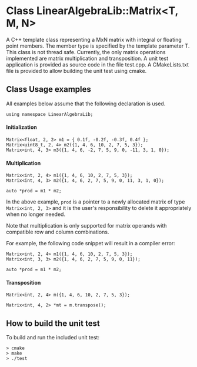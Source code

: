 Class LinearAlgebraLib::Matrix<T, M, N>
========================================
A C++ template class representing a MxN matrix with integral or floating point members. 
The member type is specified by the template parameter T. This class is not thread safe.
Currently, the only matrix operations implemented are matrix multiplication and transposition.
A unit test application is provided as source code in the file test.cpp. A CMakeLists.txt file is provided
to allow building the unit test using cmake. 

Class Usage examples
--------------------
All examples below assume that the following declaration is used.

    using namespace LinearAlgebraLib;

#### Initialization

    Matrix<float, 2, 2> m1 = { 0.1f, -0.2f, -0.3f, 0.4f };
    Matrix<uint8_t, 2, 4> m2({1, 4, 6, 10, 2, 7, 5, 3});
    Matrix<int, 4, 3> m3({1, 4, 6, -2, 7, 5, 9, 0, -11, 3, 1, 0});

####  Multiplication
    Matrix<int, 2, 4> m1({1, 4, 6, 10, 2, 7, 5, 3});
    Matrix<int, 4, 3> m2({1, 4, 6, 2, 7, 5, 9, 0, 11, 3, 1, 0});
    
    auto *prod = m1 * m2;
   

In the above example, `prod` is a pointer to a newly allocated matrix of type `Matrix<int, 2, 3>`
and it is the user's responsibility to delete it appropriately when no longer needed.

Note that multiplication is only supported for matrix operands with compatible row and column combinations.

For example, the following code snippet will result in a compiler error:

    Matrix<int, 2, 4> m1({1, 4, 6, 10, 2, 7, 5, 3});
    Matrix<int, 3, 3> m2({1, 4, 6, 2, 7, 5, 9, 0, 11});
    
    auto *prod = m1 * m2;

####  Transposition
    Matrix<int, 2, 4> m({1, 4, 6, 10, 2, 7, 5, 3});

    Matrix<int, 4, 2> *mt = m.transpose();

How to build the unit test
--------------------------
To build and run the included unit test:
	
	> cmake
	> make
	> ./test